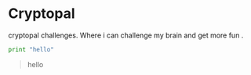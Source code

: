 # Cryptopal
cryptopal challenges.
Where i can challenge my brain and get more fun .
```python
print "hello"
```
>hello 
